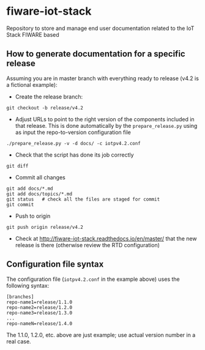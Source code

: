 # fiware-iot-stack
Repository to store and manage end user documentation related to the IoT Stack FIWARE based 

## How to generate documentation for a specific release

Assuming you are in master branch with everything ready to release (v4.2 is a fictional example):

* Create the release branch:

```
git checkout -b release/v4.2
```

* Adjust URLs to point to the right version of the components included in that release. This is
  done automatically by the `prepare_release.py` using as input the repo-to-version configuration
  file

```
./prepare_release.py -v -d docs/ -c iotpv4.2.conf
```

* Check that the script has done its job correctly

```
git diff
```

* Commit all changes

```
git add docs/*.md
git add docs/topics/*.md
git status   # check all the files are staged for commit
git commit
```

* Push to origin

```
git push origin release/v4.2
```

* Check at http://fiware-iot-stack.readthedocs.io/en/master/ that the new release is there (otherwise review the
  RTD configuration)

## Configuration file syntax

The configuration file (`iotpv4.2.conf` in the example above) uses the following syntax:

```
[branches]
repo-name1=release/1.1.0
repo-name2=release/1.2.0
repo-name3=release/1.3.0
...
repo-nameN=release/1.4.0
```

The 1.1.0, 1.2.0, etc. above are just example; use actual version number in a real case.
